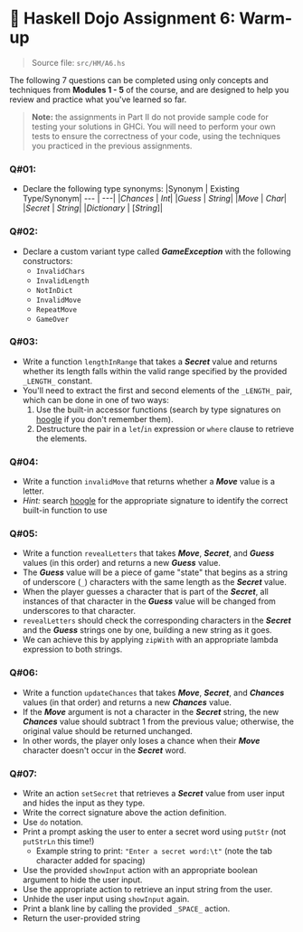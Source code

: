# 🥷 **Haskell Dojo Assignment 6: Warm-up**

>Source file: `src/HM/A6.hs`

The following 7 questions can be completed using only concepts and techniques from **Modules 1 - 5** of the course, and are designed to help you review and practice what you've learned so far.

>**Note:** the assignments in Part II do not provide sample code for testing your solutions in GHCi. You will need to perform your own tests to ensure the correctness of your code, using the techniques you practiced in the previous assignments.

### **Q#01**:
  * Declare the following type synonyms:
    |Synonym | Existing Type/Synonym|
    --- | ---|
    |*Chances* | *Int*|
    |*Guess* | *String*|
    |*Move* | *Char*|
    |*Secret* | *String*|
    |*Dictionary* | \[*String*]|

### **Q#02**:
  * Declare a custom variant type called ***GameException*** with the following constructors:
    * `InvalidChars`
    * `InvalidLength`
    * `NotInDict`
    * `InvalidMove`
    * `RepeatMove`
    * `GameOver`

### **Q#03**:
  * Write a function `lengthInRange` that takes a ***Secret*** value and returns whether its length falls within the valid range specified by the provided `_LENGTH_` constant.
  * You'll need to extract the first and second elements of the `_LENGTH_` pair, which can be done in one of two ways:
    1. Use the built-in accessor functions (search by type signatures on [hoogle](https://hoogle.haskell.org) if you don't remember them).
    2. Destructure the pair in a `let`/`in` expression or `where` clause to retrieve the elements.

### **Q#04**:
  * Write a function `invalidMove` that returns whether a ***Move*** value is a letter.
  * *Hint:* search [hoogle](https://hoogle.haskell.org) for the appropriate signature to identify the correct built-in function to use

### **Q#05**:
  * Write a function `revealLetters` that takes ***Move***, ***Secret***, and ***Guess*** values (in this order) and returns a new ***Guess*** value.
  * The ***Guess*** value will be a piece of game "state" that begins as a string of underscore (`_`) characters with the same length as the ***Secret*** value.
  * When the player guesses a character that is part of the ***Secret***, all instances of that character in the ***Guess*** value will be changed from underscores to that character.
  * `revealLetters` should check the corresponding characters in the ***Secret*** and the ***Guess*** strings one by one, building a new string as it goes.
  * We can achieve this by applying `zipWith` with an appropriate lambda expression to both strings.

### **Q#06**:
  * Write a function `updateChances` that takes ***Move***, ***Secret***, and ***Chances*** values (in that order) and returns a new ***Chances*** value.
  * If the ***Move*** argument is not a character in the ***Secret*** string, the new ***Chances*** value should subtract 1 from the previous value; otherwise, the original value should be returned unchanged.
  * In other words, the player only loses a chance when their ***Move*** character doesn't occur in the ***Secret*** word.

### **Q#07**:
  * Write an action `setSecret` that retrieves a ***Secret*** value from user input and hides the input as they type.
  * Write the correct signature above the action definition.
  * Use `do` notation.
  * Print a prompt asking the user to enter a secret word using `putStr` (not `putStrLn` this time!)
    * Example string to print: `"Enter a secret word:\t"` (note the tab character added for spacing)
  * Use the provided `showInput` action with an appropriate boolean argument to hide the user input.
  * Use the appropriate action to retrieve an input string from the user.
  * Unhide the user input using `showInput` again.
  * Print a blank line by calling the provided `_SPACE_` action.
  * Return the user-provided string